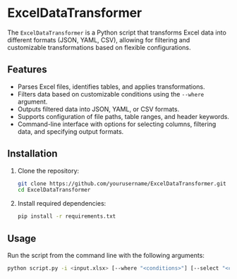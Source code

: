 # ExcelDataTransformer

The `ExcelDataTransformer` is a Python script that transforms Excel data into different formats (JSON, YAML, CSV), allowing for filtering and customizable transformations based on flexible configurations.

## Features

- Parses Excel files, identifies tables, and applies transformations.
- Filters data based on customizable conditions using the `--where` argument.
- Outputs filtered data into JSON, YAML, or CSV formats.
- Supports configuration of file paths, table ranges, and header keywords.
- Command-line interface with options for selecting columns, filtering data, and specifying output formats.

## Installation

1. Clone the repository:

    ```bash
    git clone https://github.com/yourusername/ExcelDataTransformer.git
    cd ExcelDataTransformer
    ```

2. Install required dependencies:

    ```bash
    pip install -r requirements.txt
    ```

## Usage

Run the script from the command line with the following arguments:

```bash
python script.py -i <input.xlsx> [--where "<conditions>"] [--select "<columns>"] --output <output_file>
